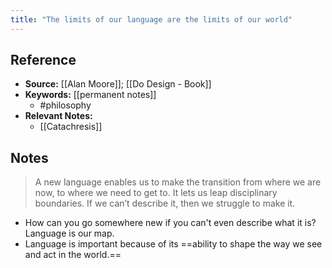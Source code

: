 ```yaml
---
title: "The limits of our language are the limits of our world"
---
```

## Reference
- **Source:** [[Alan Moore]]; [[Do Design - Book]]
- **Keywords:** [[permanent notes]]
	- #philosophy 
- **Relevant Notes:**
	- [[Catachresis]]
## Notes
>A new language enables us to make the transition from where we are now, to where we need to get to. It lets us leap disciplinary boundaries. If we can’t describe it, then we struggle to make it.
- How can you go somewhere new if you can't even describe what it is? Language is our map.
- Language is important because of its ==ability to shape the way we see and act in the world.==